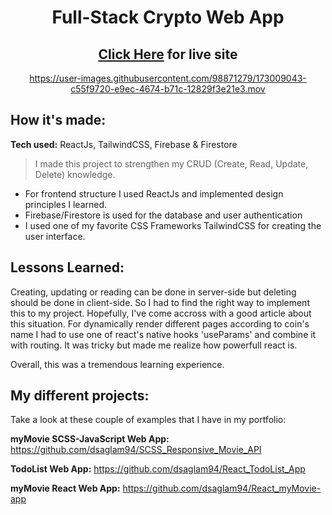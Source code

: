<div align="center">
  
  # Full-Stack Crypto Web App
  ## [Click Here](https://react-crypto-webapp.netlify.app/) for live site

  https://user-images.githubusercontent.com/98871279/173009043-c55f9720-e9ec-4674-b71c-12829f3e21e3.mov


</div>
  
 
  ## How it's made:
  <strong>Tech used:</strong> ReactJs, TailwindCSS, Firebase & Firestore
  
  > I made this project to strengthen my CRUD (Create, Read, Update, Delete) knowledge. 

  - For frontend structure I used ReactJs and implemented design principles I learned. 
  - Firebase/Firestore is used for the database and user authentication 
  - I used one of my favorite CSS Frameworks TailwindCSS for creating the user interface. 
  
  ## Lessons Learned:
  
  Creating, updating or reading can be done in server-side but deleting should be done in client-side. So I had to find the right way to implement this to my project. Hopefully, I've come accross with a good article about this situation. For dynamically render different pages according to coin's name I had to use one of react's native hooks 'useParams' and combine it with routing. It was tricky but made me realize how powerfull react is.
    
  Overall, this was a tremendous learning experience.
  
  
## My different projects:

Take a look at these couple of examples that I have in my portfolio:

<strong>myMovie SCSS-JavaScript Web App:</strong> https://github.com/dsaglam94/SCSS_Responsive_Movie_API

<strong>TodoList Web App:</strong> https://github.com/dsaglam94/React_TodoList_App

<strong>myMovie React Web App:</strong> https://github.com/dsaglam94/React_myMovie-app
